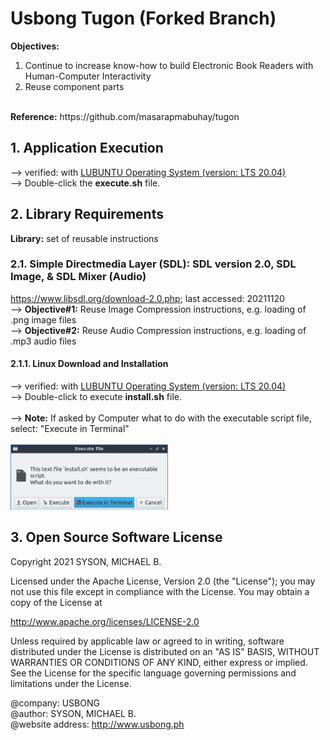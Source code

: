 # Usbong Tugon (Forked Branch)
<b>Objectives:</b><br/> 
1. Continue to increase know-how to build Electronic Book Readers with Human-Computer Interactivity<br/>
2. Reuse component parts<br/>
<br/>
<b>Reference:</b> https://github.com/masarapmabuhay/tugon

## 1. Application Execution
--> verified: with [LUBUNTU Operating System (version: LTS 20.04)](https://lubuntu.me/)<br/>
--> Double-click the <b>execute.sh</b> file.<br/>

## 2. Library Requirements
<b>Library:</b> set of reusable instructions

### 2.1. Simple Directmedia Layer (SDL): SDL version 2.0, SDL Image, & SDL Mixer (Audio)
https://www.libsdl.org/download-2.0.php; last accessed: 20211120<br/>
--> <b>Objective#1:</b> Reuse Image Compression instructions, e.g. loading of .png image files<br/>
--> <b>Objective#2:</b> Reuse Audio Compression instructions, e.g. loading of .mp3 audio files  

#### 2.1.1. Linux Download and Installation
--> verified: with [LUBUNTU Operating System (version: LTS 20.04)](https://lubuntu.me/)<br/>
--> Double-click to execute <b>install.sh</b> file.<br/>
<br/>
--> <b>Note:</b> If asked by Computer what to do with the executable script file, select: "Execute in Terminal"<br/>
<br/>
<img src="https://github.com/masarapmabuhay/tugon/blob/main/res/linuxMachineInstallExecutableAlert.jpg" width="50%">

## 3. Open Source Software License
Copyright 2021 SYSON, MICHAEL B.

Licensed under the Apache License, Version 2.0 (the "License"); you may not use this file except in compliance with the License. You may obtain a copy of the License at

   http://www.apache.org/licenses/LICENSE-2.0
  
Unless required by applicable law or agreed to in writing, software distributed under the License is distributed on an "AS IS" BASIS, WITHOUT WARRANTIES OR CONDITIONS OF ANY KIND, either express or implied. See the License for the specific language governing permissions and limitations under the License.

@company: USBONG<br/>
@author: SYSON, MICHAEL B.<br/>
@website address: http://www.usbong.ph<br/>
